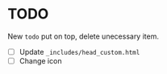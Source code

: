 # TODO

New `todo` put on top, delete unecessary item.

- [ ] Update `_includes/head_custom.html`
- [ ] Change icon